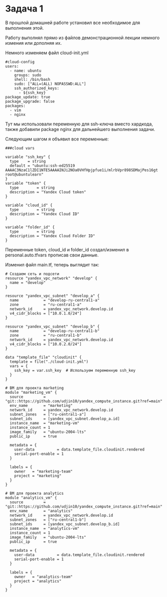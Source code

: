 # Задача 1

В прошлой домашней работе установил все необходимое для выполнения этой.

Работу выполнял прямо из файлов демонстрационной лекции немного измения или дополняя их.

Немного изменяем файл cloud-init.yml

```
#cloud-config
users:
  - name: ubuntu
    groups: sudo
    shell: /bin/bash
    sudo: ["ALL=(ALL) NOPASSWD:ALL"]
    ssh_authorized_keys:
      - ${ssh_key}
package_update: true
package_upgrade: false
packages:
  - vim
  - nginx
```

Тут мы использовали переменную для ssh-ключа вместо хардкода, также добавили package nginx для дальнейшего выполнения задачи.

Следующим шагом я объявил все переменные:

```
###cloud vars

variable "ssh_key" {
  type    = string
  default = "ubuntu:ssh-ed25519 AAAAC3NzaC1lZDI1NTE5AAAAINJi2NOa0VHfHpjpfue1i/mlrbVpr898SDMajPes16gt root@ubuntulearn"
}
variable "token" {
  type        = string
  description = "Yandex Cloud token"
}

variable "cloud_id" {
  type        = string
  description = "Yandex Cloud ID"
}

variable "folder_id" {
  type        = string
  description = "Yandex Cloud Folder ID"
}
```


Переменные token, cloud_id и folder_id создал/изменил в personal.auto.tfvars прописав свои данные. 

Изменил файл main.tf, теперь выглядит так:

```
# Создаем сеть и подсети
resource "yandex_vpc_network" "develop" {
  name = "develop"
}

resource "yandex_vpc_subnet" "develop_a" {
  name           = "develop-ru-central1-a"
  zone           = "ru-central1-a"
  network_id     = yandex_vpc_network.develop.id
  v4_cidr_blocks = ["10.0.1.0/24"]
}

resource "yandex_vpc_subnet" "develop_b" {
  name           = "develop-ru-central1-b"
  zone           = "ru-central1-b"
  network_id     = yandex_vpc_network.develop.id
  v4_cidr_blocks = ["10.0.2.0/24"]
}

data "template_file" "cloudinit" {
  template = file("./cloud-init.yml")
  vars = {
    ssh_key = var.ssh_key  # Используем переменную ssh_key
  }
}

# ВМ для проекта marketing
module "marketing_vm" {
  source         = "git::https://github.com/udjin10/yandex_compute_instance.git?ref=main"
  env_name       = "marketing"
  network_id     = yandex_vpc_network.develop.id
  subnet_zones   = ["ru-central1-a"]
  subnet_ids     = [yandex_vpc_subnet.develop_a.id]
  instance_name  = "marketing-vm"
  instance_count = 1
  image_family   = "ubuntu-2004-lts"
  public_ip      = true

  metadata = {
    user-data          = data.template_file.cloudinit.rendered
    serial-port-enable = 1
  }

  labels = {
    owner   = "marketing-team"
    project = "marketing"
  }
}

# ВМ для проекта analytics
module "analytics_vm" {
  source         = "git::https://github.com/udjin10/yandex_compute_instance.git?ref=main"
  env_name       = "analytics"
  network_id     = yandex_vpc_network.develop.id
  subnet_zones   = ["ru-central1-b"]
  subnet_ids     = [yandex_vpc_subnet.develop_b.id]
  instance_name  = "analytics-vm"
  instance_count = 1
  image_family   = "ubuntu-2004-lts"
  public_ip      = true

  metadata = {
    user-data          = data.template_file.cloudinit.rendered
    serial-port-enable = 1
  }

  labels = {
    owner   = "analytics-team"
    project = "analytics"
  }
}
```
